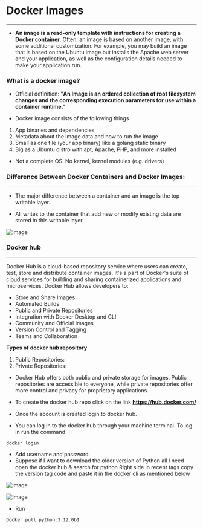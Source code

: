 # Docker Images
----
- **An image is a read-only template with instructions for creating a Docker container.** Often, an image is based on another image, with some additional customization. For example, you may build an image that is based on the Ubuntu image but installs the Apache web server and your application, as well as the configuration details needed to make your application run.
### What is a docker image?
- Official definition: **"An Image is an ordered collection of root
filesystem changes and the corresponding execution
parameters for use within a container runtime."**

- Docker image consists of the following things
1. App binaries and dependencies
2. Metadata about the image data and how to run the image
3. Small as one file (your app binary) like a golang static binary
4. Big as a Ubuntu distro with apt, Apache, PHP, and more
installed

- Not a complete OS. No kernel, kernel modules (e.g. drivers)

### Difference Between Docker Containers and Docker Images:
---
- The major difference between a container and an image is the top writable layer.

- All writes to the container that add new or modify existing data are stored in this writable layer.

![image](https://github.com/Shriram-s-DevOps-Notes/Docker/assets/110009356/7023a483-50ca-4de0-9e9c-ad024473404e)


### Docker hub
---
Docker Hub is a cloud-based repository service where users can create, test, store and distribute container images. It's a part of Docker's suite of cloud services for building and sharing containerized applications and microservices. Docker Hub allows developers to:

- Store and Share Images
- Automated Builds
- Public and Private Repositories
- Integration with Docker Desktop and CLI
- Community and Official Images
- Version Control and Tagging
- Teams and Collaboration

**Types of docker hub repository**
1. Public Repositories:
2. Private Repositories: 
* Docker Hub offers both public and private storage for images. Public repositories are accessible to everyone, while private repositories offer more control and privacy for proprietary applications.

- To create the docker hub repo click on the link **https://hub.docker.com/**

- Once the account is created login to docker hub.

- You can log in to the docker hub through your machine terminal. To log in run the command
```
docker login
```
- Add username and password.
- Suppose if I want to download the older version of Python all I need open the docker hub & search for python
Right side in recent tags copy the version tag code and paste it in the docker cli as mentioned below

![image](https://github.com/Shriram-s-DevOps-Notes/Docker/assets/110009356/efdffec9-2292-4a75-a4bc-b85ca55741d3)

![image](https://github.com/Shriram-s-DevOps-Notes/Docker/assets/110009356/63b9ae96-9665-4601-9a9d-34263f621b9e)

- Run
```
Docker pull python:3.12.0b1
```
